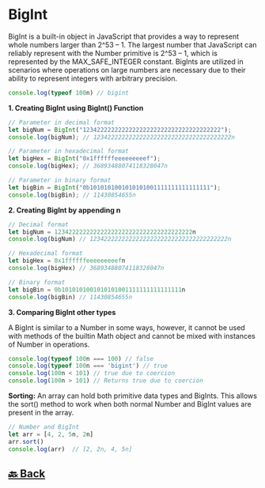 <h1>BigInt</h1>

BigInt is a built-in object in JavaScript that provides a way to represent whole numbers larger than 2^53 – 1. The largest number that JavaScript can reliably represent with the Number primitive is 2^53 – 1, which is represented by the MAX_SAFE_INTEGER constant. BigInts are utilized in scenarios where operations on large numbers are necessary due to their ability to represent integers with arbitrary precision.

```javascript
console.log(typeof 100n) // bigint
```

**1. Creating BigInt using BigInt() Function**

```javascript
// Parameter in decimal format
let bigNum = BigInt("123422222222222222222222222222222222222");
console.log(bigNum); // 123422222222222222222222222222222222222n

// Parameter in hexadecimal format
let bigHex = BigInt("0x1ffffffeeeeeeeeef");
console.log(bigHex); // 36893488074118328047n

// Parameter in binary format
let bigBin = BigInt("0b1010101001010101001111111111111111");
console.log(bigBin); // 11430854655n
```

**2. Creating BigInt by appending n**

```javascript
// Decimal format
let bigNum = 123422222222222222222222222222222222222n
console.log(bigNum) // 123422222222222222222222222222222222222n

// Hexadecimal format
let bigHex = 0x1ffffffeeeeeeeeefn
console.log(bigHex) // 36893488074118328047n

// Binary format
let bigBin = 0b1010101001010101001111111111111111n
console.log(bigBin) // 11430854655n
```

**3. Comparing BigInt other types**

A BigInt is similar to a Number in some ways, however, it cannot be used with methods of the builtin Math object and cannot be mixed with instances of Number in operations.

```javascript
console.log(typeof 100n === 100) // false
console.log(typeof 100n === 'bigint') // true
console.log(100n < 101) // true due to coercion
console.log(100n > 101) // Returns true due to coercion
```

**Sorting:** An array can hold both primitive data types and BigInts. This allows the sort() method to work when both normal Number and BigInt values are present in the array.

```javascript
// Number and BigInt
let arr = [4, 2, 5n, 2n]
arr.sort()
console.log(arr)  // [2, 2n, 4, 5n]
```

<h2><a href="https://github.com/sanjay9616/JavaScript/blob/master/JavaScript-Tutorial/README.md"> 🔙 Back</a></h2>